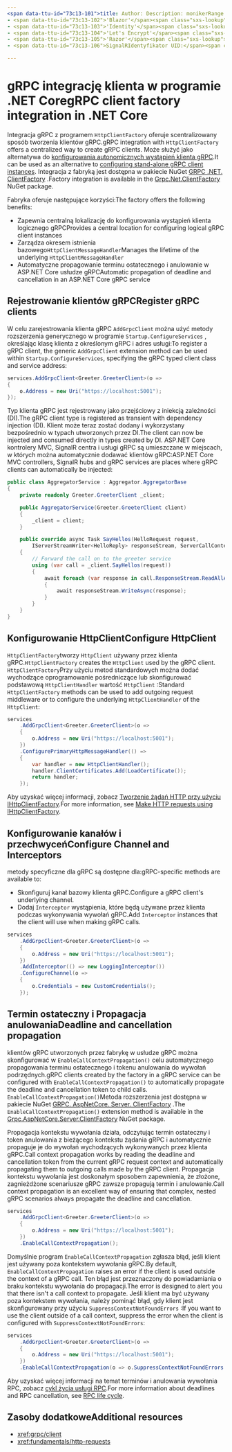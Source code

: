 ```yaml
---
<span data-ttu-id="73c13-101">title: Author: Description: monikerRange: MS. Author: MS. Date: No-Loc:</span><span class="sxs-lookup"><span data-stu-id="73c13-101">title: author: description: monikerRange: ms.author: ms.date: no-loc:</span></span>
- <span data-ttu-id="73c13-102">'Blazor'</span><span class="sxs-lookup"><span data-stu-id="73c13-102">'Blazor'</span></span>
- <span data-ttu-id="73c13-103">'Identity'</span><span class="sxs-lookup"><span data-stu-id="73c13-103">'Identity'</span></span>
- <span data-ttu-id="73c13-104">'Let's Encrypt'</span><span class="sxs-lookup"><span data-stu-id="73c13-104">'Let's Encrypt'</span></span>
- <span data-ttu-id="73c13-105">'Razor'</span><span class="sxs-lookup"><span data-stu-id="73c13-105">'Razor'</span></span>
- <span data-ttu-id="73c13-106">SignalRIdentyfikator UID:</span><span class="sxs-lookup"><span data-stu-id="73c13-106">'SignalR' uid:</span></span> 

---
```

# <a name="grpc-client-factory-integration-in-net-core"></a><span data-ttu-id="73c13-107">gRPC integrację klienta w programie .NET Core</span><span class="sxs-lookup"><span data-stu-id="73c13-107">gRPC client factory integration in .NET Core</span></span>

<span data-ttu-id="73c13-108">Integracja gRPC z programem `HttpClientFactory` oferuje scentralizowany sposób tworzenia klientów gRPC.</span><span class="sxs-lookup"><span data-stu-id="73c13-108">gRPC integration with `HttpClientFactory` offers a centralized way to create gRPC clients.</span></span> <span data-ttu-id="73c13-109">Może służyć jako alternatywa do [konfigurowania autonomicznych wystąpień klienta gRPC](xref:grpc/client).</span><span class="sxs-lookup"><span data-stu-id="73c13-109">It can be used as an alternative to [configuring stand-alone gRPC client instances](xref:grpc/client).</span></span> <span data-ttu-id="73c13-110">Integracja z fabryką jest dostępna w pakiecie NuGet [GRPC .NET. ClientFactory](https://www.nuget.org/packages/Grpc.Net.ClientFactory) .</span><span class="sxs-lookup"><span data-stu-id="73c13-110">Factory integration is available in the [Grpc.Net.ClientFactory](https://www.nuget.org/packages/Grpc.Net.ClientFactory) NuGet package.</span></span>

<span data-ttu-id="73c13-111">Fabryka oferuje następujące korzyści:</span><span class="sxs-lookup"><span data-stu-id="73c13-111">The factory offers the following benefits:</span></span>

* <span data-ttu-id="73c13-112">Zapewnia centralną lokalizację do konfigurowania wystąpień klienta logicznego gRPC</span><span class="sxs-lookup"><span data-stu-id="73c13-112">Provides a central location for configuring logical gRPC client instances</span></span>
* <span data-ttu-id="73c13-113">Zarządza okresem istnienia bazowego`HttpClientMessageHandler`</span><span class="sxs-lookup"><span data-stu-id="73c13-113">Manages the lifetime of the underlying `HttpClientMessageHandler`</span></span>
* <span data-ttu-id="73c13-114">Automatyczne propagowanie terminu ostatecznego i anulowanie w ASP.NET Core usłudze gRPC</span><span class="sxs-lookup"><span data-stu-id="73c13-114">Automatic propagation of deadline and cancellation in an ASP.NET Core gRPC service</span></span>

## <a name="register-grpc-clients"></a><span data-ttu-id="73c13-115">Rejestrowanie klientów gRPC</span><span class="sxs-lookup"><span data-stu-id="73c13-115">Register gRPC clients</span></span>

<span data-ttu-id="73c13-116">W celu zarejestrowania klienta gRPC `AddGrpcClient` można użyć metody rozszerzenia generycznego w programie `Startup.ConfigureServices` , określając klasę klienta z określonym gRPC i adres usługi:</span><span class="sxs-lookup"><span data-stu-id="73c13-116">To register a gRPC client, the generic `AddGrpcClient` extension method can be used within `Startup.ConfigureServices`, specifying the gRPC typed client class and service address:</span></span>

```csharp
services.AddGrpcClient<Greeter.GreeterClient>(o =>
{
    o.Address = new Uri("https://localhost:5001");
});
```

<span data-ttu-id="73c13-117">Typ klienta gRPC jest rejestrowany jako przejściowy z iniekcją zależności (DI).</span><span class="sxs-lookup"><span data-stu-id="73c13-117">The gRPC client type is registered as transient with dependency injection (DI).</span></span> <span data-ttu-id="73c13-118">Klient może teraz zostać dodany i wykorzystany bezpośrednio w typach utworzonych przez DI.</span><span class="sxs-lookup"><span data-stu-id="73c13-118">The client can now be injected and consumed directly in types created by DI.</span></span> <span data-ttu-id="73c13-119">ASP.NET Core kontrolery MVC, SignalR centra i usługi gRPC są umieszczane w miejscach, w których można automatycznie dodawać klientów gRPC:</span><span class="sxs-lookup"><span data-stu-id="73c13-119">ASP.NET Core MVC controllers, SignalR hubs and gRPC services are places where gRPC clients can automatically be injected:</span></span>

```csharp
public class AggregatorService : Aggregator.AggregatorBase
{
    private readonly Greeter.GreeterClient _client;

    public AggregatorService(Greeter.GreeterClient client)
    {
        _client = client;
    }

    public override async Task SayHellos(HelloRequest request,
        IServerStreamWriter<HelloReply> responseStream, ServerCallContext context)
    {
        // Forward the call on to the greeter service
        using (var call = _client.SayHellos(request))
        {
            await foreach (var response in call.ResponseStream.ReadAllAsync())
            {
                await responseStream.WriteAsync(response);
            }
        }
    }
}
```

## <a name="configure-httpclient"></a><span data-ttu-id="73c13-120">Konfigurowanie HttpClient</span><span class="sxs-lookup"><span data-stu-id="73c13-120">Configure HttpClient</span></span>

<span data-ttu-id="73c13-121">`HttpClientFactory`tworzy `HttpClient` używany przez klienta gRPC.</span><span class="sxs-lookup"><span data-stu-id="73c13-121">`HttpClientFactory` creates the `HttpClient` used by the gRPC client.</span></span> <span data-ttu-id="73c13-122">`HttpClientFactory`Przy użyciu metod standardowych można dodać wychodzące oprogramowanie pośredniczące lub skonfigurować podstawową `HttpClientHandler` wartość `HttpClient` :</span><span class="sxs-lookup"><span data-stu-id="73c13-122">Standard `HttpClientFactory` methods can be used to add outgoing request middleware or to configure the underlying `HttpClientHandler` of the `HttpClient`:</span></span>

```csharp
services
    .AddGrpcClient<Greeter.GreeterClient>(o =>
    {
        o.Address = new Uri("https://localhost:5001");
    })
    .ConfigurePrimaryHttpMessageHandler(() =>
    {
        var handler = new HttpClientHandler();
        handler.ClientCertificates.Add(LoadCertificate());
        return handler;
    });
```

<span data-ttu-id="73c13-123">Aby uzyskać więcej informacji, zobacz [Tworzenie żądań HTTP przy użyciu IHttpClientFactory](xref:fundamentals/http-requests).</span><span class="sxs-lookup"><span data-stu-id="73c13-123">For more information, see [Make HTTP requests using IHttpClientFactory](xref:fundamentals/http-requests).</span></span>

## <a name="configure-channel-and-interceptors"></a><span data-ttu-id="73c13-124">Konfigurowanie kanałów i przechwyceń</span><span class="sxs-lookup"><span data-stu-id="73c13-124">Configure Channel and Interceptors</span></span>

<span data-ttu-id="73c13-125">metody specyficzne dla gRPC są dostępne dla:</span><span class="sxs-lookup"><span data-stu-id="73c13-125">gRPC-specific methods are available to:</span></span>

* <span data-ttu-id="73c13-126">Skonfiguruj kanał bazowy klienta gRPC.</span><span class="sxs-lookup"><span data-stu-id="73c13-126">Configure a gRPC client's underlying channel.</span></span>
* <span data-ttu-id="73c13-127">Dodaj `Interceptor` wystąpienia, które będą używane przez klienta podczas wykonywania wywołań gRPC.</span><span class="sxs-lookup"><span data-stu-id="73c13-127">Add `Interceptor` instances that the client will use when making gRPC calls.</span></span>

```csharp
services
    .AddGrpcClient<Greeter.GreeterClient>(o =>
    {
        o.Address = new Uri("https://localhost:5001");
    })
    .AddInterceptor(() => new LoggingInterceptor())
    .ConfigureChannel(o =>
    {
        o.Credentials = new CustomCredentials();
    });
```

## <a name="deadline-and-cancellation-propagation"></a><span data-ttu-id="73c13-128">Termin ostateczny i Propagacja anulowania</span><span class="sxs-lookup"><span data-stu-id="73c13-128">Deadline and cancellation propagation</span></span>

<span data-ttu-id="73c13-129">klientów gRPC utworzonych przez fabrykę w usłudze gRPC można skonfigurować w `EnableCallContextPropagation()` celu automatycznego propagowania terminu ostatecznego i tokenu anulowania do wywołań podrzędnych.</span><span class="sxs-lookup"><span data-stu-id="73c13-129">gRPC clients created by the factory in a gRPC service can be configured with `EnableCallContextPropagation()` to automatically propagate the deadline and cancellation token to child calls.</span></span> <span data-ttu-id="73c13-130">`EnableCallContextPropagation()`Metoda rozszerzenia jest dostępna w pakiecie NuGet [GRPC. AspNetCore. Server. ClientFactory](https://www.nuget.org/packages/Grpc.AspNetCore.Server.ClientFactory) .</span><span class="sxs-lookup"><span data-stu-id="73c13-130">The `EnableCallContextPropagation()` extension method is available in the [Grpc.AspNetCore.Server.ClientFactory](https://www.nuget.org/packages/Grpc.AspNetCore.Server.ClientFactory) NuGet package.</span></span>

<span data-ttu-id="73c13-131">Propagacja kontekstu wywołania działa, odczytując termin ostateczny i token anulowania z bieżącego kontekstu żądania gRPC i automatycznie propaguje je do wywołań wychodzących wykonywanych przez klienta gRPC.</span><span class="sxs-lookup"><span data-stu-id="73c13-131">Call context propagation works by reading the deadline and cancellation token from the current gRPC request context and automatically propagating them to outgoing calls made by the gRPC client.</span></span> <span data-ttu-id="73c13-132">Propagacja kontekstu wywołania jest doskonałym sposobem zapewnienia, że złożone, zagnieżdżone scenariusze gRPC zawsze propagują termin i anulowanie.</span><span class="sxs-lookup"><span data-stu-id="73c13-132">Call context propagation is an excellent way of ensuring that complex, nested gRPC scenarios always propagate the deadline and cancellation.</span></span>

```csharp
services
    .AddGrpcClient<Greeter.GreeterClient>(o =>
    {
        o.Address = new Uri("https://localhost:5001");
    })
    .EnableCallContextPropagation();
```

<span data-ttu-id="73c13-133">Domyślnie program `EnableCallContextPropagation` zgłasza błąd, jeśli klient jest używany poza kontekstem wywołania gRPC.</span><span class="sxs-lookup"><span data-stu-id="73c13-133">By default, `EnableCallContextPropagation` raises an error if the client is used outside the context of a gRPC call.</span></span> <span data-ttu-id="73c13-134">Ten błąd jest przeznaczony do powiadamiania o braku kontekstu wywołania do propagacji.</span><span class="sxs-lookup"><span data-stu-id="73c13-134">The error is designed to alert you that there isn't a call context to propagate.</span></span> <span data-ttu-id="73c13-135">Jeśli klient ma być używany poza kontekstem wywołania, należy pominąć błąd, gdy klient jest skonfigurowany przy użyciu `SuppressContextNotFoundErrors` :</span><span class="sxs-lookup"><span data-stu-id="73c13-135">If you want to use the client outside of a call context, suppress the error when the client is configured with `SuppressContextNotFoundErrors`:</span></span>

```csharp
services
    .AddGrpcClient<Greeter.GreeterClient>(o =>
    {
        o.Address = new Uri("https://localhost:5001");
    })
    .EnableCallContextPropagation(o => o.SuppressContextNotFoundErrors = true);
```

<span data-ttu-id="73c13-136">Aby uzyskać więcej informacji na temat terminów i anulowania wywołania RPC, zobacz [cykl życia usługi RPC](https://www.grpc.io/docs/guides/concepts/#rpc-life-cycle).</span><span class="sxs-lookup"><span data-stu-id="73c13-136">For more information about deadlines and RPC cancellation, see [RPC life cycle](https://www.grpc.io/docs/guides/concepts/#rpc-life-cycle).</span></span>

## <a name="additional-resources"></a><span data-ttu-id="73c13-137">Zasoby dodatkowe</span><span class="sxs-lookup"><span data-stu-id="73c13-137">Additional resources</span></span>

* <xref:grpc/client>
* <xref:fundamentals/http-requests>
